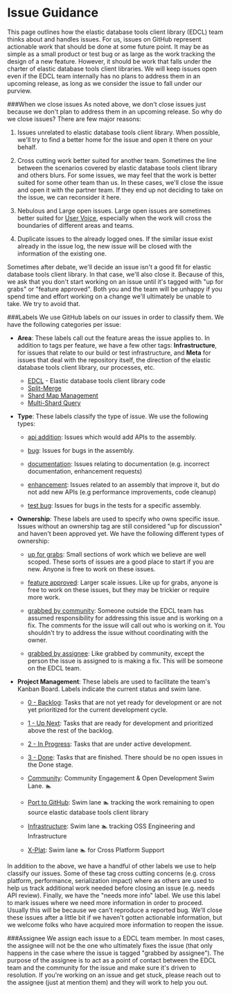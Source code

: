 Issue Guidance
=============

This page outlines how the elastic database tools client library (EDCL) team thinks about and handles issues. For us, issues on GitHub represent actionable work that should be done at some future point. It may be as simple as a small product or test bug or as large as the work tracking the design of a new feature. However, it should be work that falls under the charter of elastic database tools client libraries. We will keep issues open even if the EDCL team internally has no plans to address them in an upcoming release, as long as we consider the issue to fall under our purview.

###When we close issues
As noted above, we don't close issues just because we don't plan to address them in an upcoming release. So why do we close issues? There are few major reasons:

1. Issues unrelated to elastic database tools client library. When possible, we'll try to find a better home for the issue and open it there on your behalf.

2. Cross cutting work better suited for another team. Sometimes the line between the scenarios covered by elastic database tools client library and others blurs. For some issues, we may feel that the work is better suited for some other team than us. In these cases, we'll close the issue and open it with the partner team. If they end up not deciding to take on the issue, we can reconsider it here.

3. Nebulous and Large open issues. Large open issues are sometimes better suited for [User Voice](http://feedback.azure.com/forums/217321-sql-database), especially when the work will cross the boundaries of different areas and teams. 

4. Duplicate issues to the already logged ones. If the similar issue exist already in the issue log, the new issue will be closed with the information of the existing one.

Sometimes after debate, we'll decide an issue isn't a good fit for elastic database tools client library. In that case, we'll also close it. Because of this, we ask that you don't start working on an issue until it's tagged with "up for grabs" or "feature approved". Both you and the team will be unhappy if you spend time and effort working on a change we'll ultimately be unable to take. We try to avoid that.

###Labels
We use GitHub labels on our issues in order to classify them. We have the following categories per issue:

* **Area**: These labels call out the feature areas the issue applies to. In addition to tags per feature, we have a few other tags: **Infrastructure**, for issues that relate to our build or test infrastructure, and **Meta** for issues that deal with the repository itself, the direction of the elastic database tools client library, our processes, etc.
	* [EDCL](https://github.com/Microsoft/Elastic-database-client-library-for-Azure-SQL-Database/labels/Area%3A%20EDCL) - Elastic database tools client library code
	* [Split-Merge](https://github.com/Microsoft/Elastic-database-client-library-for-Azure-SQL-Database/labels/Area%3A%20Split-Merge)
	* [Shard Map Management](https://github.com/Microsoft/Elastic-database-client-library-for-Azure-SQL-Database/labels/Area%3A%20Shard%20Map%20Management)
	* [Multi-Shard Query](https://github.com/Microsoft/Elastic-database-client-library-for-Azure-SQL-Database/labels/Area%3A%20Multi-Shard%20Query)


* **Type**: These labels classify the type of issue. We use the following types: 

  * [api addition](https://github.com/Microsoft/Elastic-database-client-library-for-Azure-SQL-Database/labels/Api%20Addition): Issues which would add APIs to the assembly.
	
  * [bug](https://github.com/Microsoft/Elastic-database-client-library-for-Azure-SQL-Database/labels/Bug): Issues for bugs in the assembly.
	
  * [documentation](https://github.com/Microsoft/Elastic-database-client-library-for-Azure-SQL-Database/labels/Documentation): Issues relating to documentation (e.g. incorrect documentation, enhancement requests)
	
  * [enhancement](https://github.com/Microsoft/Elastic-database-client-library-for-Azure-SQL-Database/labels/Enhancement): Issues related to an assembly that improve it, but do not add new APIs (e.g performance improvements, code cleanup)
	
  * [test bug](https://github.com/Microsoft/Elastic-database-client-library-for-Azure-SQL-Database/labels/Test%20Bug): Issues for bugs in the tests for a specific assembly.

* **Ownership**: These labels are used to specify who owns specific issue. Issues without an ownership tag are still considered "up for discussion" and haven't been approved yet. We have the following different types of ownership: 
	
	* [up for grabs](https://github.com/Microsoft/Elastic-database-client-library-for-Azure-SQL-Database/labels/Up%20For%20Grabs): Small sections of work which we believe are well scoped. These sorts of issues are a good place to start if you are new. Anyone is free to work on these issues.
	
	* [feature approved](https://github.com/Microsoft/Elastic-database-client-library-for-Azure-SQL-Database/labels/Feature%20Approved): Larger scale issues. Like up for grabs, anyone is free to work on these issues, but they may be trickier or require more work.
	
	* [grabbed by community](https://github.com/Microsoft/Elastic-database-client-library-for-Azure-SQL-Database/labels/Grabbed%20by%20Community): Someone outside the EDCL team has assumed responsibility for addressing this issue and is working on a fix. The comments for the issue will call out who is working on it. You shouldn't try to address the issue without coordinating with the owner.
	
	* [grabbed by assignee](https://github.com/Microsoft/Elastic-database-client-library-for-Azure-SQL-Database/labels/Grabbed%20by%20Assignee): Like grabbed by community, except the person the issue is assigned to is making a fix. This will be someone on the EDCL team.

* **Project Management**: These labels are used to facilitate the team's Kanban Board. Labels indicate the current status and swim lane.
	
	* [0 - Backlog](https://github.com/Microsoft/Elastic-database-client-library-for-Azure-SQL-Database/labels/0%20-%20Backlog): Tasks that are not yet ready for development or are not yet prioritized for the current development cycle.
	
	* [1 - Up Next](https://github.com/Microsoft/Elastic-database-client-library-for-Azure-SQL-Database/labels/1%20-%20Up%20Next): Tasks that are ready for development and prioritized above the rest of the backlog.
	
	* [2 - In Progress](https://github.com/Microsoft/Elastic-database-client-library-for-Azure-SQL-Database/labels/2%20-%20In%20Progress): Tasks that are under active development.
	
	* [3 - Done](https://github.com/Microsoft/Elastic-database-client-library-for-Azure-SQL-Database/labels/3%20-%20Done): Tasks that are finished. There should be no open issues in the Done stage.
	
	* [Community](https://github.com/Microsoft/Elastic-database-client-library-for-Azure-SQL-Database/labels/Community): Community Engagement & Open Development Swim Lane. :swimmer: 
		
	* [Port to GitHub](https://github.com/Microsoft/Elastic-database-client-library-for-Azure-SQL-Database/labels/Port%20to%20GitHub): Swim lane :swimmer: tracking the work remaining to open source elastic database tools client library
	
	* [Infrastructure](https://github.com/Microsoft/Elastic-database-client-library-for-Azure-SQL-Database/labels/Infrastructure): Swim lane :swimmer: tracking OSS Engineering and Infrastructure
	
	* [X-Plat](https://github.com/Microsoft/Elastic-database-client-library-for-Azure-SQL-Database/labels/X-Plat): Swim lane :swimmer: for Cross Platform Support

In addition to the above, we have a handful of other labels we use to help classify our issues. Some of these tag cross cutting concerns (e.g. cross platform, performance, serialization impact) where as others are used to help us track additional work needed before closing an issue (e.g. needs API review). Finally, we have the "needs more info" label. We use this label to mark issues where we need more information in order to proceed. Usually this will be because we can't reproduce a reported bug. We'll close these issues after a little bit if we haven't gotten actionable information, but we welcome folks who have acquired more information to reopen the issue.

###Assignee
We assign each issue to a EDCL team member. In most cases, the assignee will not be the one who ultimately fixes the issue (that only happens in the case where the issue is tagged "grabbed by assignee"). The purpose of the assignee is to act as a point of contact between the EDCL team and the community for the issue and make sure it's driven to resolution. If you're working on an issue and get stuck, please reach out to the assignee (just at mention them) and they will work to help you out.
